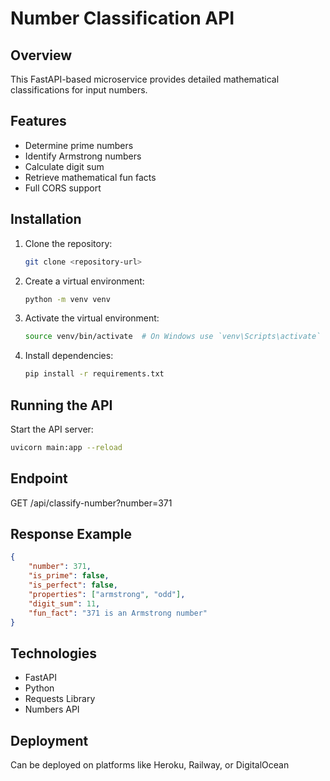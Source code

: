 # Number Classification API
## Overview
This FastAPI-based microservice provides detailed mathematical classifications for input numbers.
## Features
- Determine prime numbers
- Identify Armstrong numbers
- Calculate digit sum
- Retrieve mathematical fun facts
- Full CORS support
## Installation
1. Clone the repository:
    ```sh
    git clone <repository-url>
    ```
2. Create a virtual environment:
    ```sh
    python -m venv venv
    ```
3. Activate the virtual environment:
    ```sh
    source venv/bin/activate  # On Windows use `venv\Scripts\activate`
    ```
4. Install dependencies:
    ```sh
    pip install -r requirements.txt
    ```
## Running the API
Start the API server:
```sh
uvicorn main:app --reload
```
## Endpoint
GET /api/classify-number?number=371
## Response Example
```json
{
    "number": 371,
    "is_prime": false,
    "is_perfect": false,
    "properties": ["armstrong", "odd"],
    "digit_sum": 11,
    "fun_fact": "371 is an Armstrong number"
}
```
## Technologies
- FastAPI
- Python
- Requests Library
- Numbers API
## Deployment
Can be deployed on platforms like Heroku, Railway, or DigitalOcean